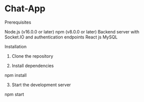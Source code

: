 # Chat-App

Prerequisites

Node.js (v16.0.0 or later)
npm (v8.0.0 or later)
Backend server with Socket.IO and authentication endpoints
React js
MySQL

Installation

1. Clone the repository

2. Install dependencies

npm install

3. Start the development server

npm start
